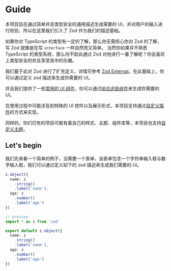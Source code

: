 # Guide

本项目旨在通过简单并且类型安全的通用描述生成需要的 UI，并对用户的输入进行校验，所以在这里我们引入了 Zod 作为我们的描述基础。

如果你对 TypeScript 的类型有一定的了解，那么你无需担心你对 Zod 的了解，写 Zod 就像是在写 `interface` 一样自然而又简单。
当然你如果并不熟悉 TypeScript 的类型系统，那么何不趁此通过 Zod 对他进行一番了解呢？你会喜欢上类型安全的并且享受其中的乐趣。

我们基于此对 Zod 进行了扩充定义，详情可参考 [Zod External]()。在此基础上，你可以通过定义 zod 描述来生成你需要的 UI。

并且我们提供了一些[常用的 UI 组件]()，你可以通过[组合这些组件]()来生成你需要的 UI。

在使用过程中可能涉及到特殊的 UI 控件以及展示形式，本项目支持通过[自定义插件]()的方式来实现。

同样的，你们已有的项目可能有着自己的样式、主题、组件库等，本项目也支持[自定义主题]()。

## Let's begin

我们先来看一个简单的例子，当需要一个表单，该表单包含一个字符串输入框与数字输入框，我们可以通过定义如下的 zod 描述来生成我们需要的 UI。

```typescript
z.object({
  name: z
    .string()
    .label('name'),
  age: z
    .number()
    .label('age')
})
```

```typescript zodui:preview
// preview
import * as z from 'zod'

export default z.object({
  name: z
    .string()
    .label('name'),
  age: z
    .number()
    .label('age')
})
```
